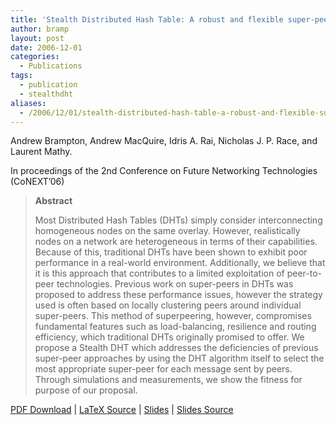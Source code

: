 ```yaml
---
title: 'Stealth Distributed Hash Table: A robust and flexible super-peered DHT'
author: bramp
layout: post
date: 2006-12-01
categories:
  - Publications
tags:
  - publication
  - stealthdht
aliases:
  - /2006/12/01/stealth-distributed-hash-table-a-robust-and-flexible-super-peered-dht/
---
```

Andrew Brampton, Andrew MacQuire, Idris A. Rai, Nicholas J. P. Race, and Laurent Mathy.

In proceedings of the 2nd Conference on Future Networking Technologies (CoNEXT&#8217;06)

> **Abstract**
> 
> Most Distributed Hash Tables (DHTs) simply consider interconnecting homogeneous nodes on the same overlay. However, realistically nodes on a network are heterogeneous in terms of their capabilities. Because of this, traditional DHTs have been shown to exhibit poor performance in a real-world environment. Additionally, we believe that it is this approach that contributes to a limited exploitation of peer-to-peer technologies. Previous work on super-peers in DHTs was proposed to address these performance issues, however the strategy used is often based on locally clustering peers around individual super-peers. This method of superpeering, however, compromises fundamental features such as load-balancing, resilience and routing efficiency, which traditional DHTs originally promised to offer. We propose a Stealth DHT which addresses the deficiencies of previous super-peer approaches by using the DHT algorithm itself to select the most appropriate super-peer for each message sent by peers. Through simulations and measurements, we show the fitness for purpose of our proposal.

[PDF Download][1] | [LaTeX Source][2] | [Slides][3] | [Slides Source][4]

 [1]: https://github.com/bramp/publication/raw/master/stealth-dht/CoNEXT-2006/conext.pdf
 [2]: https://github.com/bramp/publication/tree/master/stealth-dht/CoNEXT-2006
 [3]: https://github.com/bramp/publication/blob/master/stealth-dht/CoNEXT-2006-slides/slides.ppt
 [4]: https://github.com/bramp/publication/tree/master/stealth-dht/CoNEXT-2006-slides
 